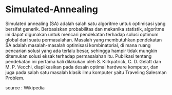 # Simulated-Annealing
Simulated annealing (SA) adalah salah satu algoritme untuk optimisasi yang bersifat generik. Berbasiskan probabilitas dan mekanika statistik, algoritme ini dapat digunakan untuk mencari pendekatan terhadap solusi optimum global dari suatu permasalahan. Masalah yang membutuhkan pendekatan SA adalah masalah-masalah optimisasi kombinatorial, di mana ruang pencarian solusi yang ada terlalu besar, sehingga hampir tidak mungkin ditemukan solusi eksak terhadap permasalahan itu. Publikasi tentang pendekatan ini pertama kali dilakukan oleh S. Kirkpatrick, C. D. Gelatt dan M. P. Vecchi, diaplikasikan pada desain optimal hardware komputer, dan juga pada salah satu masalah klasik ilmu komputer yaitu Traveling Salesman Problem.

source : Wikipedia
